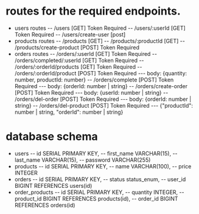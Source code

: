 # routes for the required endpoints.

- users routes
  -- /users [GET] Token Required
  -- /users/:userId [GET] Token Required
  -- /users/create-user [post]
- products routes
  -- /products [GET]
  -- /products/:productId [GET]
  -- /products/create-product [POST] Token Required
- orders routes
  -- /orders/:userId [GET] Token Required
  -- /orders/completed/:userId [GET] Token Required
  -- /orders/:orderId/products [GET] Token Required
  -- /orders/:orderId/product [POST] Token Required
  --- body: {quantity: number, productId: number}
  -- /orders/complete [POST] Token Required
  --- body: {orderId: number | string}
  -- /orders/create-order [POST] Token Required
  --- body: {userId: number | string}
  -- /orders/del-order [POST] Token Required
  --- body: {orderId: number | string}
  -- /orders/del-product [POST] Token Required
  --- {"productId": number | string, "orderId": number | string}

# database schema

- users
  -- id SERIAL PRIMARY KEY,
  -- first_name VARCHAR(15),
  -- last_name VARCHAR(15),
  -- password VARCHAR(255)
- products
  -- id SERIAL PRIMARY KEY,
  -- name VARCHAR(100),
  -- price INTEGER
- orders
  -- id SERIAL PRIMARY KEY,
  -- status status_enum,
  -- user_id BIGINT REFERENCES users(id)
- order_products
  -- id SERIAL PRIMARY KEY,
  -- quantity INTEGER,
  -- product_id BIGINT REFERENCES products(id),
  -- order_id BIGINT REFERENCES orders(id)
